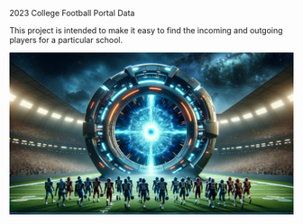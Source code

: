 2023 College Football Portal Data

This project is intended to make it easy to find the incoming and outgoing players for a particular school.

![Image Alt Text](assets/Portal.png)
